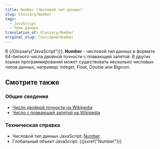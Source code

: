 ```yaml
---
title: Number (Числовой тип данных)
slug: Glossary/Number
tags:
  - JavaScript
  - Типы данных
translation_of: Glossary/Number
original_slug: Глоссарий/Number
---
```


В {{Glossary("JavaScript")}}, **Number** - числовой тип данных в формате 64-битного числа двойной точности с плавающей запятой. В других языках программирования может существовать несколько числовых типов данных, например: Integer, Float, Double или Bignum.

## Смотрите также

### Общие сведения

- [Число двойной точности на Wikipedia](https://ru.wikipedia.org/wiki/%D0%A7%D0%B8%D1%81%D0%BB%D0%BE_%D0%B4%D0%B2%D0%BE%D0%B9%D0%BD%D0%BE%D0%B9_%D1%82%D0%BE%D1%87%D0%BD%D0%BE%D1%81%D1%82%D0%B8)
- [Число с плавающей запятой на Wikipedia](https://ru.wikipedia.org/wiki/%D0%A7%D0%B8%D1%81%D0%BB%D0%BE_%D1%81_%D0%BF%D0%BB%D0%B0%D0%B2%D0%B0%D1%8E%D1%89%D0%B5%D0%B9_%D0%B7%D0%B0%D0%BF%D1%8F%D1%82%D0%BE%D0%B9)

### Техническая справка

- Числовой тип данных JavaScript: [Number](/ru/docs/Web/JavaScript/Data_structures#.D0.A7.D0.B8.D1.81.D0.BB.D0.B0)
- Глобальный объект JavaScript: {{jsxref("Number")}}
